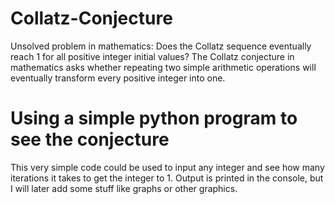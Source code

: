 # Collatz-Conjecture
Unsolved problem in mathematics: Does the Collatz sequence eventually reach 1 for all positive integer initial values? The Collatz conjecture in mathematics asks whether repeating two simple arithmetic operations will eventually transform every positive integer into one.

# Using a simple python program to see the conjecture
This very simple code could be used to input any integer and see how many iterations it takes to get the integer to 1. Output is printed in the console, but I will later add some stuff like graphs or other graphics.

